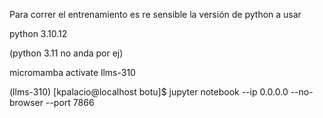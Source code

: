 Para correr el entrenamiento es re sensible la versión de python a usar

python 3.10.12

(python 3.11 no anda por ej)


micromamba activate llms-310

(llms-310) [kpalacio@localhost botu]$ jupyter notebook --ip 0.0.0.0 --no-browser --port 7866


